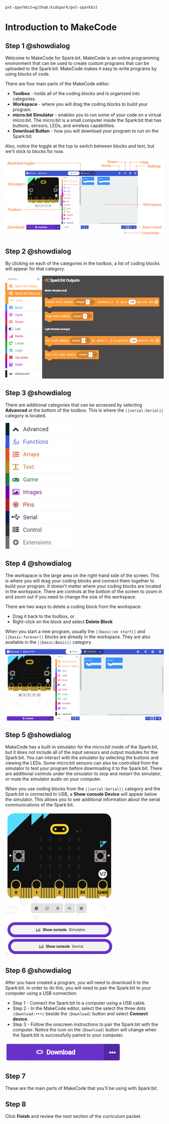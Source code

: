 ```package
pxt-sparkbit=github:kidspark/pxt-sparkbit
```

# Introduction to MakeCode

## Step 1 @showdialog

Welcome to MakeCode for Spark:bit.  MakeCode is an online programming environment that can be used to create custom programs that can be uploaded to the Spark:bit. MakeCode makes it easy to write programs by using blocks of code.

There are four main parts of the MakeCode editor:
* **Toolbox** - holds all of the coding blocks and is organized into categories.
* **Workspace** - where you will drag the coding blocks to build your program.
* **micro:bit Simulator** - enables you to run some of your code on a virtual micro:bit. The micro:bit is a small computer inside the Spark:bit that has buttons, sensors, LEDs, and wireless capabilities.
* **Download Button** - how you will download your program to run on the Spark:bit.

Also, notice the toggle at the top to switch between blocks and text, but we'll stick to blocks for now.

![MakeCode screen](https://raw.githubusercontent.com/KidSpark/tutorials/master/assets/1-2-makecode-screen-labeled.png)

## Step 2 @showdialog

By clicking on each of the categories in the toolbox, a list of coding blocks will appear for that category.

![sparkbitO menu](https://raw.githubusercontent.com/KidSpark/tutorials/master/assets/1-2-makecode-sparkbitO.png)

## Step 3 @showdialog

There are additional categories that can be accessed by selecting **Advanced** at the bottom of the toolbox. This is where the ``||serial:Serial||`` category is located.

![Advanced categories](https://raw.githubusercontent.com/KidSpark/tutorials/master/assets/1-2-makecode-toolbox-advanced.png)



## Step 4 @showdialog

The workspace is the large area on the right-hand side of the screen. This is where you will drag your coding blocks and connect them together to build your program. It doesn't matter where your coding blocks are located in the workspace. There are controls at the bottom of the screen to zoom in and zoom out if you need to change the size of the workspace.

There are two ways to delete a coding block from the workspace:
* Drag it back to the toolbox, or
* Right-click on the block and select **Delete Block**

When you start a new program, usually the ``||basic:on start||`` and ``||basic:forever||`` blocks are already in the workspace. They are also available in the ``||basic:Basic||`` category.

![MakeCode screen](https://raw.githubusercontent.com/KidSpark/tutorials/master/assets/1-2-makecode-whole-screen.png)



## Step 5 @showdialog

MakeCode has a built-in simulator for the micro:bit inside of the Spark:bit, but it does not include all of the input sensors and output modules for the Spark:bit. You can interact with the simulator by selecting the buttons and viewing the LEDs. Some micro:bit sensors can also be controlled from the simulator to test your program before downloading it to the Spark:bit. There are additional controls under the simulator to stop and restart the simulator, or mute the simulator audio on your computer.  

When you use coding blocks from the ``||serial:Serial||`` category and the Spark:bit is connected to USB, a **Show console Device** will appear below the simulator. This allows you to see additional information about the serial communications of the Spark:bit.

![micro:bit simulator](https://raw.githubusercontent.com/KidSpark/tutorials/master/assets/1-2-makecode-show-console.png)

## Step 6 @showdialog

After you have created a program, you will need to download it to the Spark:bit. In order to do this, you will need to pair the Spark:bit to your computer using a USB connection.

* Step 1 - Connect the Spark:bit to a computer using a USB cable.
* Step 2 - In the MakeCode editor, select the select the three dots ``|download:•••|`` beside the ``|Download|`` button and select **Connect device**.
* Step 3 - Follow the onscreen instructions to pair the Spark:bit with the computer. Notice the icon on the ``|Download|`` button will change when the Spark:bit is successfully paired to your computer.

![USB pairing](https://raw.githubusercontent.com/KidSpark/tutorials/master/assets/1-2-makecode-webusb.png)

## Step 7

These are the main parts of MakeCode that you'll be using with Spark:bit. 

## Step 8

Click **Finish** and review the next section of the curriculum packet.